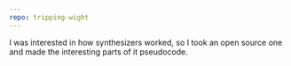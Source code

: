 ```yaml
---
repo: tripping-wight
---
```

I was interested in how synthesizers worked, so I took an open source one and made the interesting parts of it pseudocode.
